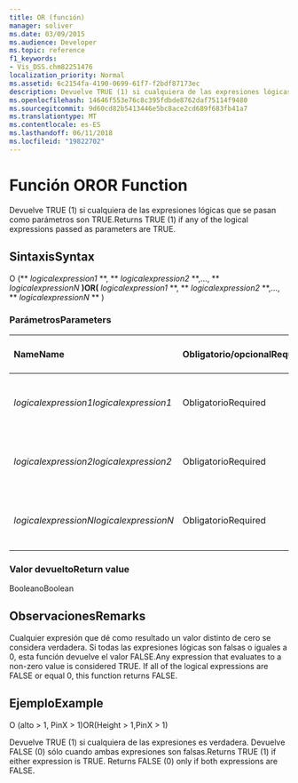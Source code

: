 ```yaml
---
title: OR (función)
manager: soliver
ms.date: 03/09/2015
ms.audience: Developer
ms.topic: reference
f1_keywords:
- Vis_DSS.chm82251476
localization_priority: Normal
ms.assetid: 6c2154fa-4190-0699-61f7-f2bdf87173ec
description: Devuelve TRUE (1) si cualquiera de las expresiones lógicas que se pasan como parámetros son TRUE.
ms.openlocfilehash: 14646f553e76c8c395fdbde8762daf75114f9480
ms.sourcegitcommit: 9d60cd82b5413446e5bc8ace2cd689f683fb41a7
ms.translationtype: MT
ms.contentlocale: es-ES
ms.lasthandoff: 06/11/2018
ms.locfileid: "19822702"
---
```

# <a name="or-function"></a><span data-ttu-id="34a2d-103">Función OR</span><span class="sxs-lookup"><span data-stu-id="34a2d-103">OR Function</span></span>

<span data-ttu-id="34a2d-104">Devuelve TRUE (1) si cualquiera de las expresiones lógicas que se pasan como parámetros son TRUE.</span><span class="sxs-lookup"><span data-stu-id="34a2d-104">Returns TRUE (1) if any of the logical expressions passed as parameters are TRUE.</span></span>
  
## <a name="syntax"></a><span data-ttu-id="34a2d-105">Sintaxis</span><span class="sxs-lookup"><span data-stu-id="34a2d-105">Syntax</span></span>

<span data-ttu-id="34a2d-106">O (** *logicalexpression1* **, ** *logicalexpression2* **,..., ** *logicalexpressionN* **)</span><span class="sxs-lookup"><span data-stu-id="34a2d-106">OR(** *logicalexpression1* **, ** *logicalexpression2* **,..., ** *logicalexpressionN* ** )</span></span> 
  
### <a name="parameters"></a><span data-ttu-id="34a2d-107">Parámetros</span><span class="sxs-lookup"><span data-stu-id="34a2d-107">Parameters</span></span>

|<span data-ttu-id="34a2d-108">**Name**</span><span class="sxs-lookup"><span data-stu-id="34a2d-108">**Name**</span></span>|<span data-ttu-id="34a2d-109">**Obligatorio/opcional**</span><span class="sxs-lookup"><span data-stu-id="34a2d-109">**Required/Optional**</span></span>|<span data-ttu-id="34a2d-110">**Tipo de datos**</span><span class="sxs-lookup"><span data-stu-id="34a2d-110">**Data Type**</span></span>|<span data-ttu-id="34a2d-111">**Descripción**</span><span class="sxs-lookup"><span data-stu-id="34a2d-111">**Description**</span></span>|
|:-----|:-----|:-----|:-----|
| <span data-ttu-id="34a2d-112">_logicalexpression1_</span><span class="sxs-lookup"><span data-stu-id="34a2d-112">_logicalexpression1_</span></span> <br/> |<span data-ttu-id="34a2d-113">Obligatorio</span><span class="sxs-lookup"><span data-stu-id="34a2d-113">Required</span></span>  <br/> |<span data-ttu-id="34a2d-114">**String**</span><span class="sxs-lookup"><span data-stu-id="34a2d-114">**String**</span></span> <br/> |<span data-ttu-id="34a2d-115">La primera expresión cuya verdad desea evaluar.</span><span class="sxs-lookup"><span data-stu-id="34a2d-115">The first expression whose truth you want to evaluate.</span></span>  <br/> |
| <span data-ttu-id="34a2d-116">_logicalexpression2_</span><span class="sxs-lookup"><span data-stu-id="34a2d-116">_logicalexpression2_</span></span> <br/> |<span data-ttu-id="34a2d-117">Obligatorio</span><span class="sxs-lookup"><span data-stu-id="34a2d-117">Required</span></span>  <br/> |<span data-ttu-id="34a2d-118">**String**</span><span class="sxs-lookup"><span data-stu-id="34a2d-118">**String**</span></span> <br/> |<span data-ttu-id="34a2d-119">La segunda expresión cuya verdad desea evaluar.</span><span class="sxs-lookup"><span data-stu-id="34a2d-119">The second expression whose truth you want to evaluate.</span></span>  <br/> |
| <span data-ttu-id="34a2d-120">_logicalexpressionN_</span><span class="sxs-lookup"><span data-stu-id="34a2d-120">_logicalexpressionN_</span></span> <br/> |<span data-ttu-id="34a2d-121">Obligatorio</span><span class="sxs-lookup"><span data-stu-id="34a2d-121">Required</span></span>  <br/> |<span data-ttu-id="34a2d-122">**String**</span><span class="sxs-lookup"><span data-stu-id="34a2d-122">**String**</span></span> <br/> |<span data-ttu-id="34a2d-123">La expresión n cuya verdad desea evaluar.</span><span class="sxs-lookup"><span data-stu-id="34a2d-123">The Nth expression whose truth you want to evaluate.</span></span>  <br/> |
   
### <a name="return-value"></a><span data-ttu-id="34a2d-124">Valor devuelto</span><span class="sxs-lookup"><span data-stu-id="34a2d-124">Return value</span></span>

<span data-ttu-id="34a2d-125">Booleano</span><span class="sxs-lookup"><span data-stu-id="34a2d-125">Boolean</span></span>
  
## <a name="remarks"></a><span data-ttu-id="34a2d-126">Observaciones</span><span class="sxs-lookup"><span data-stu-id="34a2d-126">Remarks</span></span>

<span data-ttu-id="34a2d-p101">Cualquier expresión que dé como resultado un valor distinto de cero se considera verdadera. Si todas las expresiones lógicas son falsas o iguales a 0, esta función devuelve el valor FALSE.</span><span class="sxs-lookup"><span data-stu-id="34a2d-p101">Any expression that evaluates to a non-zero value is considered TRUE. If all of the logical expressions are FALSE or equal 0, this function returns FALSE.</span></span> 
  
## <a name="example"></a><span data-ttu-id="34a2d-129">Ejemplo</span><span class="sxs-lookup"><span data-stu-id="34a2d-129">Example</span></span>

<span data-ttu-id="34a2d-130">O (alto \> 1, PinX \> 1)</span><span class="sxs-lookup"><span data-stu-id="34a2d-130">OR(Height \> 1,PinX \> 1)</span></span> 
  
<span data-ttu-id="34a2d-p102">Devuelve TRUE (1) si cualquiera de las expresiones es verdadera. Devuelve FALSE (0) sólo cuando ambas expresiones son falsas.</span><span class="sxs-lookup"><span data-stu-id="34a2d-p102">Returns TRUE (1) if either expression is TRUE. Returns FALSE (0) only if both expressions are FALSE.</span></span> 
  

